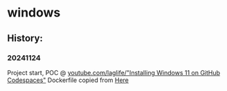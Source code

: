 # windows
## History:
### 20241124 
Project start, POC @ [youtube.com/laglife/"Installing Windows 11 on GitHub Codespaces"](https://www.youtube.com/watch?v=PQv-1-qI9zg)
Dockerfile copied from [Here](https://learn.microsoft.com/en-us/virtualization/windowscontainers/manage-docker/manage-windows-dockerfile#basic-syntax)
